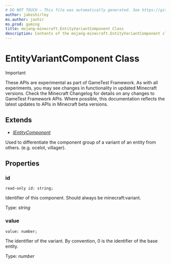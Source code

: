 ```yaml
---
# DO NOT TOUCH — This file was automatically generated. See https://github.com/Mojang/MinecraftScriptingApiDocsGenerator to modify descriptions, examples, etc.
author: jakeshirley
ms.author: jashir
ms.prod: gaming
title: mojang-minecraft.EntityVariantComponent Class
description: Contents of the mojang-minecraft.EntityVariantComponent class.
---
```

# EntityVariantComponent Class
>[!IMPORTANT]
>These APIs are experimental as part of GameTest Framework. As with all experiments, you may see changes in functionality in updated Minecraft versions. Check the Minecraft Changelog for details on any changes to GameTest Framework APIs. Where possible, this documentation reflects the latest updates to APIs in Minecraft beta versions.

## Extends
- [*IEntityComponent*](IEntityComponent.md)

Used to differentiate the component group of a variant of an entity from others. (e.g. ocelot, villager).

## Properties
### **id**
`read-only id: string;`

Identifier of this component. Should always be minecraft:variant.

Type: *string*


### **value**
`value: number;`

The identifier of the variant. By convention, 0 is the identifier of the base entity.

Type: *number*


